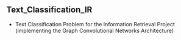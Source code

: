 ## Text_Classification_IR
- Text Classification Problem for the Information Retrieval Project (implementing the Graph Convolutional Networks Architecture)
